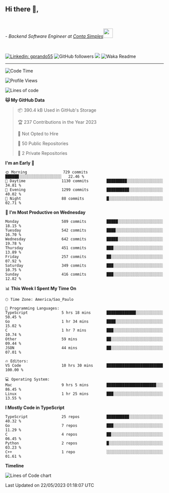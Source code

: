 <h2>Hi there  👋,</h2> </br>

<p><em>- Backend Software Engineer at <a href="https://contasimples.com">Conta Simples</a><img src="https://media.giphy.com/media/WUlplcMpOCEmTGBtBW/giphy.gif" width="30"> 
</em></p></br>


[![Linkedin: gprando55](https://img.shields.io/badge/-gprando55-blue?style=flat-square&logo=Linkedin&logoColor=white&link=https://www.linkedin.com/in/gprando55/)](https://www.linkedin.com/in/gprando55)
![GitHub followers](https://img.shields.io/github/followers/gprando55?label=Follow&style=social)
![](https://visitor-badge.glitch.me/badge?page_id=gprando55.gprando55)
![Waka Readme](https://github.com/gprando55/gprando55/workflows/Waka%20Readme/badge.svg)

---
<!--START_SECTION:waka-->
![Code Time](http://img.shields.io/badge/Code%20Time-2%2C400%20hrs%2031%20mins-blue)

![Profile Views](http://img.shields.io/badge/Profile%20Views-0-blue)

![Lines of code](https://img.shields.io/badge/From%20Hello%20World%20I%27ve%20Written-3.1%20million%20lines%20of%20code-blue)

**🐱 My GitHub Data** 

> 📦 390.4 kB Used in GitHub's Storage 
 > 
> 🏆 237 Contributions in the Year 2023
 > 
> 🚫 Not Opted to Hire
 > 
> 📜 50 Public Repositories 
 > 
> 🔑 2 Private Repositories 
 > 
**I'm an Early 🐤** 

```text
🌞 Morning                729 commits         ██████░░░░░░░░░░░░░░░░░░░   22.46 % 
🌆 Daytime                1130 commits        █████████░░░░░░░░░░░░░░░░   34.81 % 
🌃 Evening                1299 commits        ██████████░░░░░░░░░░░░░░░   40.02 % 
🌙 Night                  88 commits          █░░░░░░░░░░░░░░░░░░░░░░░░   02.71 % 
```
📅 **I'm Most Productive on Wednesday** 

```text
Monday                   589 commits         █████░░░░░░░░░░░░░░░░░░░░   18.15 % 
Tuesday                  542 commits         ████░░░░░░░░░░░░░░░░░░░░░   16.70 % 
Wednesday                642 commits         █████░░░░░░░░░░░░░░░░░░░░   19.78 % 
Thursday                 451 commits         ███░░░░░░░░░░░░░░░░░░░░░░   13.89 % 
Friday                   257 commits         ██░░░░░░░░░░░░░░░░░░░░░░░   07.92 % 
Saturday                 349 commits         ███░░░░░░░░░░░░░░░░░░░░░░   10.75 % 
Sunday                   416 commits         ███░░░░░░░░░░░░░░░░░░░░░░   12.82 % 
```


📊 **This Week I Spent My Time On** 

```text
🕑︎ Time Zone: America/Sao_Paulo

💬 Programming Languages: 
TypeScript               5 hrs 18 mins       █████████████░░░░░░░░░░░░   50.45 % 
Go                       1 hr 34 mins        ████░░░░░░░░░░░░░░░░░░░░░   15.02 % 
C                        1 hr 7 mins         ███░░░░░░░░░░░░░░░░░░░░░░   10.74 % 
Other                    59 mins             ██░░░░░░░░░░░░░░░░░░░░░░░   09.44 % 
JSON                     44 mins             ██░░░░░░░░░░░░░░░░░░░░░░░   07.01 % 

🔥 Editors: 
VS Code                  10 hrs 30 mins      █████████████████████████   100.00 % 

💻 Operating System: 
Mac                      9 hrs 5 mins        ██████████████████████░░░   86.45 % 
Linux                    1 hr 25 mins        ███░░░░░░░░░░░░░░░░░░░░░░   13.55 % 
```

**I Mostly Code in TypeScript** 

```text
TypeScript               25 repos            ██████████░░░░░░░░░░░░░░░   40.32 % 
Go                       7 repos             ███░░░░░░░░░░░░░░░░░░░░░░   11.29 % 
C                        4 repos             ██░░░░░░░░░░░░░░░░░░░░░░░   06.45 % 
Python                   2 repos             █░░░░░░░░░░░░░░░░░░░░░░░░   03.23 % 
C++                      1 repo              ░░░░░░░░░░░░░░░░░░░░░░░░░   01.61 % 
```



**Timeline**

![Lines of Code chart](https://raw.githubusercontent.com/prandogabriel/prandogabriel/master/assets/bar_graph.png)


 Last Updated on 22/05/2023 01:18:07 UTC
<!--END_SECTION:waka-->
